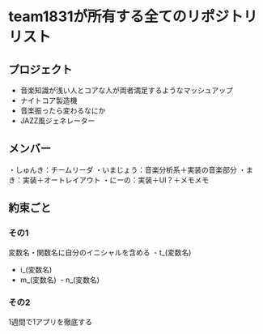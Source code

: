 # team1831が所有する全てのリポジトリリスト

## プロジェクト
* 音楽知識が浅い人とコアな人が両者満足するようなマッシュアップ
* ナイトコア製造機
* 音楽振ったら変わるなにか
* JAZZ風ジェネレーター

## メンバー
・しゅんき：チームリーダ
・いまじょう：音楽分析系＋実装の音楽部分
・まき：実装＋オートレイアウト
・にーの：実装＋UI？＋メモメモ

## 約束ごと
### その1
変数名・関数名に自分のイニシャルを含める
  - t_(変数名)
  - i_(変数名)
  - m_(変数名)
  - n_(変数名)
  
### その2
1週間で1アプリを徹底する

